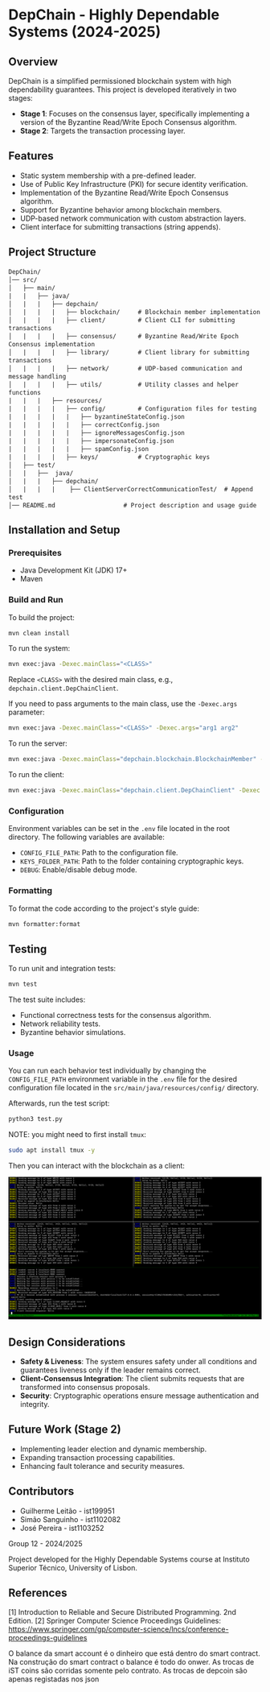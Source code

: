 # DepChain - Highly Dependable Systems (2024-2025)

## Overview

DepChain is a simplified permissioned blockchain system with high dependability guarantees. This project is developed iteratively in two stages:

- **Stage 1**: Focuses on the consensus layer, specifically implementing a version of the Byzantine Read/Write Epoch Consensus algorithm.
- **Stage 2**: Targets the transaction processing layer.

## Features

- Static system membership with a pre-defined leader.
- Use of Public Key Infrastructure (PKI) for secure identity verification.
- Implementation of the Byzantine Read/Write Epoch Consensus algorithm.
- Support for Byzantine behavior among blockchain members.
- UDP-based network communication with custom abstraction layers.
- Client interface for submitting transactions (string appends).

## Project Structure

```
DepChain/
│── src/                        
│   ├── main/
|   |   ├── java/
│   |   |   ├── depchain/
│   |   |   |   ├── blockchain/     # Blockchain member implementation
│   |   |   |   ├── client/         # Client CLI for submitting transactions
│   |   |   |   ├── consensus/      # Byzantine Read/Write Epoch Consensus implementation
│   |   |   |   ├── library/        # Client library for submitting transactions
│   |   |   |   ├── network/        # UDP-based communication and message handling
│   |   |   |   ├── utils/          # Utility classes and helper functions
|   |   |   ├── resources/
|   |   |   |   ├── config/         # Configuration files for testing
|   |   |   |   |   ├── byzantineStateConfig.json
|   |   |   |   |   ├── correctConfig.json
|   |   |   |   |   ├── ignoreMessagesConfig.json
|   |   |   |   |   ├── impersonateConfig.json
|   |   |   |   |   ├── spamConfig.json
|   |   |   |   ├── keys/           # Cryptographic keys
│   ├── test/
│   |   ├──  java/
│   |   |   ├── depchain/
│   |   |   |    ├── ClientServerCorrectCommunicationTest/  # Append test
│── README.md                   # Project description and usage guide
```

## Installation and Setup

### Prerequisites

- Java Development Kit (JDK) 17+
- Maven

### Build and Run

To build the project:

```sh
mvn clean install
```

To run the system:

```sh
mvn exec:java -Dexec.mainClass="<CLASS>"
```

Replace `<CLASS>` with the desired main class, e.g., `depchain.client.DepChainClient`.

If you need to pass arguments to the main class, use the `-Dexec.args` parameter:

```sh
mvn exec:java -Dexec.mainClass="<CLASS>" -Dexec.args="arg1 arg2"
```

To run the server:

```sh
mvn exec:java -Dexec.mainClass="depchain.blockchain.BlockchainMember" -Dexec.args="1 8001"
```

To run the client:

```sh
mvn exec:java -Dexec.mainClass="depchain.client.DepChainClient" -Dexec.args="5 9001"
```

### Configuration

Environment variables can be set in the `.env` file located in the root directory. The following variables are available:

- `CONFIG_FILE_PATH`: Path to the configuration file.
- `KEYS_FOLDER_PATH`: Path to the folder containing cryptographic keys.
- `DEBUG`: Enable/disable debug mode.

### Formatting

To format the code according to the project's style guide:

```sh
mvn formatter:format
```

## Testing

To run unit and integration tests:

```sh
mvn test
```

The test suite includes:

- Functional correctness tests for the consensus algorithm.
- Network reliability tests.
- Byzantine behavior simulations.

### Usage

You can run each behavior test individually by changing the `CONFIG_FILE_PATH` environment variable in the `.env` file for the desired configuration file located in the `src/main/java/resources/config/` directory.

Afterwards, run the test script:

```sh
python3 test.py
```

NOTE: you might need to first install `tmux`:

```sh
sudo apt install tmux -y
```

Then you can interact with the blockchain as a client:

![Client](./images/test_tmux.png)

## Design Considerations

- **Safety & Liveness**: The system ensures safety under all conditions and guarantees liveness only if the leader remains correct.
- **Client-Consensus Integration**: The client submits requests that are transformed into consensus proposals.
- **Security**: Cryptographic operations ensure message authentication and integrity.

## Future Work (Stage 2)

- Implementing leader election and dynamic membership.
- Expanding transaction processing capabilities.
- Enhancing fault tolerance and security measures.

## Contributors

- Guilherme Leitão - ist199951
- Simão Sanguinho - ist1102082
- José Pereira - ist1103252

Group 12 - 2024/2025

Project developed for the Highly Dependable Systems course at Instituto Superior Técnico, University of Lisbon.

## References

[1] Introduction to Reliable and Secure Distributed Programming. 2nd Edition.
[2] Springer Computer Science Proceedings Guidelines: https://www.springer.com/gp/computer-science/lncs/conference-proceedings-guidelines



O balance da smart account é o dinheiro que está dentro do smart contract. Na construção do smart contract o balance é todo do onwer. As trocas de iST coins são corridas somente pelo contrato. As trocas de depcoin são apenas registadas nos json

